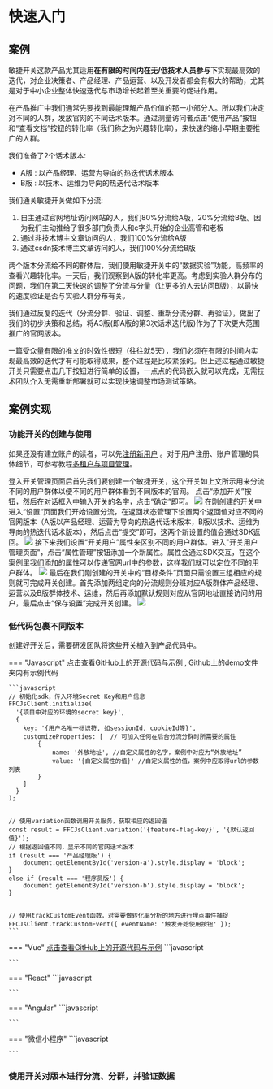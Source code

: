 

# 快速入门

## 案例

敏捷开关这款产品尤其适用**在有限的时间内在无/低技术人员参与下**实现最高效的迭代，对企业决策者、产品经理、产品运营、以及开发者都会有极大的帮助，尤其是对于中小企业整体快速迭代与市场增长起着至关重要的促进作用。

在产品推广中我们通常先要找到最能理解产品价值的那一小部分人。所以我们决定对不同的人群，发放官网的不同话术版本。通过测量访问者点击“使用产品”按钮和“查看文档”按钮的转化率（我们称之为兴趣转化率），来快速的缩小早期主要推广的人群。

我们准备了2个话术版本:

- A版 : 以产品经理、运营为导向的热迭代话术版本
- B版 : 以技术、运维为导向的热迭代话术版本

我们通关敏捷开关做如下分流:

1. 自主通过官网地址访问网站的人，我们80%分流给A版，20%分流给B版。因为我们主动推给了很多部门负责人和c字头开始的企业高管和老板
2. 通过非技术博主文章访问的人，我们100%分流给A版
3. 通过csdn技术博主文章访问的人，我们100%分流给B版

两个版本分流给不同的群体后，我们使用敏捷开关中的“数据实验”功能，高频率的查看兴趣转化率。一天后，我们观察到A版的转化率更高。考虑到实验人群分布的问题，我们在第二天快速的调整了分流与分量（让更多的人去访问B版），以最快的速度验证是否与实验人群分布有关。

我们通过反复的迭代（分流分群、验证、调整、重新分流分群、再验证），做出了我们的初步决策和总结，将A3版(即A版的第3次话术迭代版)作为了下次更大范围推广的官网版本。

一篇受众量有限的推文的时效性很短（往往就5天），我们必须在有限的时间内实现最高效的迭代才有可能取得成果，整个过程是比较紧张的。但上述过程通过敏捷开关只需要点击几下按钮进行简单的设置，一点点的代码嵌入就可以完成，无需技术团队介入无需重新部署就可以实现快速调整市场测试策略。

## 案例实现
### 功能开关的创建与使用

如果还没有建立账户的读者，可以先[注册新用户](https://portal.feature-flags.co/login/register) 。对于用户注册、账户管理的具体细节，可参考教程[多租户与项目管理](https://docs.feature-flags.co/account-setting/)。

登入开关管理页面后首先我们要创建一个敏捷开关，这个开关如上文所示用来分流不同的用户群体以便不同的用户群体看到不同版本的官网。
点击“添加开关”按钮，然后在对话框入中输入开关的名字，点击“确定”即可。
![](/img/quickstart/add-new-bouton.png)
在刚创建的开关中进入“设置“页面我们开始设置分流，在返回状态管理下设置两个返回值对应不同的官网版本（A版以产品经理、运营为导向的热迭代话术版本，B版以技术、运维为导向的热迭代话术版本），然后点击“提交”即可，这两个新设置的值会通过SDK返回。
![](/img/quickstart/add-return-value.png)
接下来我们设置“开关用户”属性来区别不同的用户群体。进入"开关用户管理页面"，点击“属性管理”按钮添加一个新属性。属性会通过SDK交互，在这个案例里我们添加的属性可以传递官网url中的参数，这样我们就可以定位不同的用户群体。
![](/img/quickstart/add-new-attri.png)
最后在我们刚创建的开关中的“目标条件”页面只需设置三组相应的规则就可完成开关创建。首先添加两组定向的分流规则分班对应A版群体产品经理、运营以及B版群体技术、运维，然后再添加默认规则对应从官网地址直接访问的用户，最后点击“保存设置”完成开关创建。
![](/img/quickstart/add-new-rules.png)
<!--功能开关的创建、使用、用户分流:
![type:video](./videos/开关的建立与分流分组.mp4)
-->
### 低代码包裹不同版本

创建好开关后，需要研发团队将这些开关植入到产品代码中。

=== "Javascript"
    [点击查看GitHub上的开源代码与示例](https://github.com/feature-flags-co/ffc-js-client-sdk)  ,  Github上的demo文件夹内有示例代码

    ```javascript
    // 初始化sdk，传入环境Secret Key和用户信息
    FFCJsClient.initialize(
      '{项目中对应的环境的secret key}', 
      {
        key: '{用户名唯一标识符, 如sessionId, cookieId等}',
        customizeProperties: [  // 可加入任何在后台分流分群时所需要的属性
            {
                name: '外放地址', //自定义属性的名字，案例中对应为“外放地址”
                value: '{自定义属性的值}' //自定义属性的值，案例中应取得url的参数列表
            }
        ]
      }
    );


    // 使用variation函数调用开关服务，获取相应的返回值
    const result = FFCJsClient.variation('{feature-flag-key}', '{默认返回值}');
    // 根据返回值不同，显示不同的官网话术版本
    if (result === '产品经理版') {
        document.getElementById('version-a').style.display = 'block';
    }
    else if (result === '程序员版') {
        document.getElementById('version-b').style.display = 'block';
    }


    // 使用trackCustomEvent函数，对需要做转化率分析的地方进行埋点事件捕捉
    FFCJsClient.trackCustomEvent({ eventName: '触发开始使用按钮' });
    ```
=== "Vue"
    [点击查看GitHub上的开源代码与示例](https://github.com/feature-flags-co/ffc-vue) 
    ```javascript
    
    ```
=== "React"
    ```javascript
    
    ```

=== "Angular"
    ```javascript
    
    ```

=== "微信小程序"
    ```javascript
    
    ```


<!-- 

## 高频/精细的发布功能, 安全/无忧的运营产品

让功能的发布/下线/回退 精细化到每个用户、每一个模块、每一分钟、每一种技术环境、每一个实用场景。

我们将以微信小程序为案例，描述敏捷开关是如何作用于功能模块，让发布功能做的更高频/惊喜，让运营变的更安全/无忧。

## 需求分析

小程序"demo"希望添加一个新的功能，团队希望新功能可以进行快速迭代、试错。希望实现:

- 功能产品可以尽快得到市场反馈，从而快速调整方向
- 尽量把产品新功能的BUG扼杀在摇篮中

## 在Portal中创建并初始化配置开关

- 为了尽快得到市场反馈，团队决定让市场专员使用mock数据的版本去市场展示获得反馈。
- 用灰度发布的模式，先发布1%给早期用户，如果有BUG，我们可以在用户数量上降低影响。

于是我们可以将开关定义如下三个状态:

- `true & real data`, 使用真实数据向匹配用户开放功能
- `true & demo data`, 使用mock数据向匹配用户开放功能
- `false`,  不展示功能

并在一开始将`RD`，`PM`组的用户返回`true & real data`，其他用户返回`false`。

![type:video](./videos/建立开关并初始化配置.mp4)


## 使用开关将我们的功能包裹

完整代码请查看 [gtihub敏捷开关微信小程序插件demo](https://github.com/feature-flags-co/ffc-sdk-wechat-miniprogram/tree/main/demo) 

### 引入"敏捷开关"微信小程序插件进入我们的demo项目

![type:video](./videos/引入微信小程序SDK.mp4)

### 注入敏捷开关代码，包裹功能

![type:video](./videos/使用开关将我们的功能包裹.mp4)

## 发布未完成的功能

为了最快的向市场求证新功能的定位是否准确，我们将使用模拟数据的版本暴露给市场专员，让他们可以拿着小程序去做市场反馈。

此时，我们将模拟数据功能暴露给`BD`组的用户

![type:video](./videos/发布未完成的功能.mp4)


## 发布完成的初版功能给1%的市场用户

我们根据市场专员的反馈进行了及时调整，并尽快出了第一个版本。为了避免新版本的BUG影响用户对品牌的信任，我们决定只将新功能发给1%的市场用户。

![type:video](./videos/发布完成的初版功能给1%的市场用户.mp4)


## 逐步发布功能给剩下的用户

![type:video](./videos/逐步发布功能给剩下的用户.mp4)








## 实现方法
 -->


### 使用开关对版本进行分流、分群，并验证数据